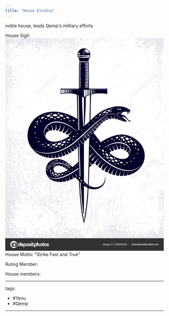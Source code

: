 ```yaml
---
title: "House Estohsa"
---
```


noble house, leads Qemp's military efforts

House Sigil:
![House Sigil Estohsa](Attatchments/House%20Sigil%20Estohsa.jpg)
House Motto: "Strike Fast and True"

Ruling Member:

House members:



---
tags:
 - #Yenu 
 - #Qemp
---